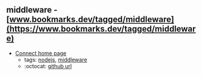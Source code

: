 middleware - [www.bookmarks.dev/tagged/middleware](https://www.bookmarks.dev/tagged/middleware) 
---
* [Connect home page](https://github.com/senchalabs/connect)
    * tags: [nodejs](../tags/nodejs.md), [middleware](../tags/middleware.md)
    * :octocat: [github url](https://github.com/senchalabs/connect)
